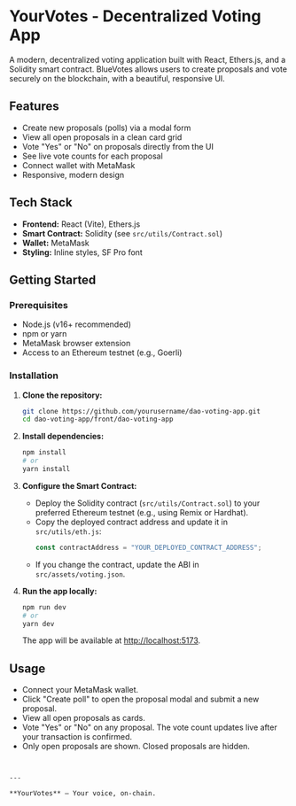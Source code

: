 # YourVotes - Decentralized Voting App

A modern, decentralized voting application built with React, Ethers.js, and a Solidity smart contract. BlueVotes allows users to create proposals and vote securely on the blockchain, with a beautiful, responsive UI.

## Features
- Create new proposals (polls) via a modal form
- View all open proposals in a clean card grid
- Vote "Yes" or "No" on proposals directly from the UI
- See live vote counts for each proposal
- Connect wallet with MetaMask
- Responsive, modern design

## Tech Stack
- **Frontend:** React (Vite), Ethers.js
- **Smart Contract:** Solidity (see `src/utils/Contract.sol`)
- **Wallet:** MetaMask
- **Styling:** Inline styles, SF Pro font

## Getting Started

### Prerequisites
- Node.js (v16+ recommended)
- npm or yarn
- MetaMask browser extension
- Access to an Ethereum testnet (e.g., Goerli)

### Installation
1. **Clone the repository:**
   ```bash
   git clone https://github.com/yourusername/dao-voting-app.git
   cd dao-voting-app/front/dao-voting-app
   ```
2. **Install dependencies:**
   ```bash
   npm install
   # or
   yarn install
   ```
3. **Configure the Smart Contract:**
   - Deploy the Solidity contract (`src/utils/Contract.sol`) to your preferred Ethereum testnet (e.g., using Remix or Hardhat).
   - Copy the deployed contract address and update it in `src/utils/eth.js`:
     ```js
     const contractAddress = "YOUR_DEPLOYED_CONTRACT_ADDRESS";
     ```
   - If you change the contract, update the ABI in `src/assets/voting.json`.

4. **Run the app locally:**
   ```bash
   npm run dev
   # or
   yarn dev
   ```
   The app will be available at [http://localhost:5173](http://localhost:5173).

## Usage
- Connect your MetaMask wallet.
- Click "Create poll" to open the proposal modal and submit a new proposal.
- View all open proposals as cards.
- Vote "Yes" or "No" on any proposal. The vote count updates live after your transaction is confirmed.
- Only open proposals are shown. Closed proposals are hidden.
```


---

**YourVotes** — Your voice, on-chain.
